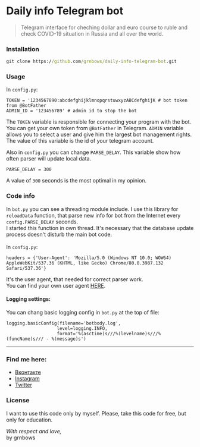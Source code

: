 # Daily info Telegram bot

> Telegram interface for cheching dollar and euro course to ruble and check COVID-19 situation in Russia and all over the world.</br>

### Installation
``` cmd
git clone https://github.com/grnbows/daily-info-telegram-bot.git
```

### Usage 
In `config.py`:
```
TOKEN = '1234567890:abcdefghijklmnopqrstuwxyzABCdefghijK # bot token from @BotFather
ADMIN_ID = '123456789' # admin id to stop the bot
```

The `TOKEN` variable is responsible for connecting your program with the bot. You can get your own token from `@BotFather` in Telegram.
`ADMIN` variable allows you to select a user and give him the largest bot management rights. The value of this variable is the id of your telegram account.

Also in `config.py` you can change `PARSE_DELAY`. This variable show how often parser will update local data. 
```
PARSE_DELAY = 300 
```
A value of `300` seconds is the most optimal in my opinion.
### Code info
In `bot.py` you can see a threading module include. I use this library for `reloadData` function, that parse new info for bot from the Internet every `config.PARSE_DELAY` seconds.</br>
I started this function in own thread. It's necessary that the database update process doesn't disturb the main bot code.</br></br>In `config.py`:
```
headers = {'User-Agent': 'Mozilla/5.0 (Windows NT 10.0; WOW64) AppleWebKit/537.36 (KHTML, like Gecko) Chrome/80.0.3987.132 Safari/537.36'}
```
It's the user agent, that needed for correct parser work. </br>
You can find your own user agent [HERE](https://www.google.com/search?sxsrf=ALeKk01kqrdxJf949NumVHacA5etbmoVKA%3A1585737968455&source=hp&ei=8HCEXsOgGdPlmwWm57oo&q=my+user+agent&oq=my&gs_lcp=CgZwc3ktYWIQARgAMgQIIxAnMgIIADICCAAyBQgAEIMBMgUIABCDATICCAAyAggAMgIIADICCAAyAggAOgcIIxDqAhAnUIQHWNQIYL4daAJwAHgAgAFciAG0AZIBATKYAQCgAQGqAQdnd3Mtd2l6sAEK&sclient=psy-ab).</br>
 #### Logging settings:
 You can chang basic logging config in `bot.py` at the top of file:
 ```
 logging.basicConfig(filename='botbody.log',
					level=logging.INFO,
					format='%(asctime)s///%(levelname)s///%(funcName)s/// - %(message)s')

 ``` 

---
### Find me here:
* [Вконтакте](https://vk.com/grnbows) </br>
* [Instagram](https://www.instagram.com/grnbows) </br>
* [Twitter](https://twitter.com/grnbows) </br>

### License

I want to use this code only by myself. Please, take this code for free, but only for education. 

<i>With respect and love,</i></br> by grnbows